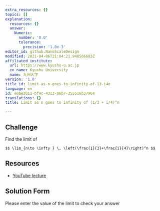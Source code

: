 ```yaml
---
extra_resources: {}
topics: []
explanation:
  resources: {}
  answer:
    Numeric:
      number: '0.0'
      tolerance:
        precision: '1.0e-3'
editor_id: github.NanoScaleDesign
modified: 2021-04-06T21:04:21.948566683Z
affiliated_institute:
  url: https://www.kyushu-u.ac.jp
  en_name: Kyushu University
  name: 九州大学
version: '1.0'
title_id: limit-as-n-goes-to-infinity-of-13-i4n
language: en
id: e0be3b11-bf9c-4323-86b7-355516b37968
translations: {}
title: Limit as n goes to infinity of (1/3 + i/4)^n

---
```


## Challenge
Find the limit of

`$$ \lim_{n\to \infty } \, \left(\frac{1}{3}+\frac{i}{4}\right)^n $$`


## Resources
- [YouTube lecture](https://www.youtube.com/watch?v=pNwYdyIfTt4&list=PLi7yHjesblV0sSfZzWdSUXGO683n_nJdQ&index=7)


## Solution Form
Please enter the value of the limit to check your answer